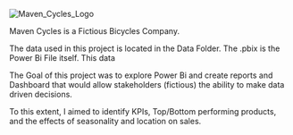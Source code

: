 ![Maven_Cycles_Logo](https://github.com/user-attachments/assets/3040750c-cd35-4725-81c4-eea3dfb09f5d)

Maven Cycles is a Fictious Bicycles Company. 

The data used in this project is located in the Data Folder.
The .pbix is the Power Bi File itself. 
This data

The Goal of this project was to explore Power Bi and create reports and Dashboard that would allow stakeholders (fictious) the ability to make data driven decisions. 

To this extent, I aimed to identify KPIs, Top/Bottom performing products, and the effects of seasonality and location on sales. 
